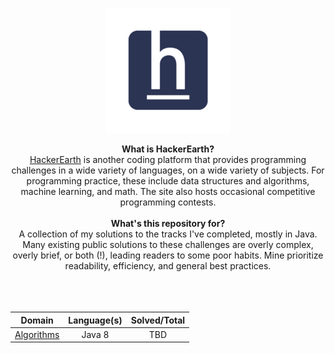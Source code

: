 <p align="center">
    <a href="https://www.hackerearth.com/@ninjangai">
        <img height=200 width=200 src="images/hackerearth-logo.png">
    </a>
</p>

<p align="center">
  <b>What is HackerEarth?</b><br>
    <a href="https://www.hackerearth.com">HackerEarth</a> is another coding platform that provides programming challenges in a wide variety of languages, on a wide variety of subjects. For programming practice, these include data structures and algorithms, machine learning, and math. The site also hosts occasional competitive programming contests. <br><br>
  <b>What's this repository for?</b><br>
      A collection of my solutions to the tracks I've completed, mostly in Java. Many existing public solutions to these challenges are overly complex, overly brief, or both (!), leading readers to some poor habits. Mine prioritize readability, efficiency, and general best practices. <br><br>
  <br><br>
</p>

| Domain                 | Language(s) | Solved/Total |
| ---------------------- | :---------: | :----------: |
| [Algorithms](Algorithms/README.md) |   Java 8    |    TBD     |
